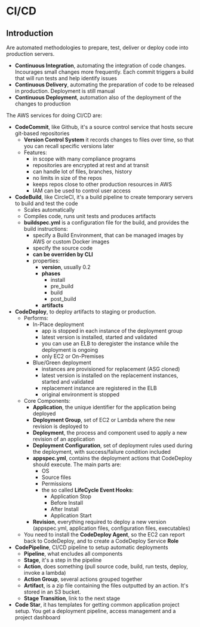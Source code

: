 # CI/CD #

## Introduction ##

Are automated methodologies to prepare, test, deliver or deploy code into production servers.

* **Continuous Integration**, automating the integration of code changes. Incourages small changes more frequently. Each commit triggers a build that will run tests and help identify issues
* **Continuous Delivery**, automating the preparation of code to be released in production. Deployment is still manual
* **Continuous Deployment**, automation also of the deployment of the changes to production

The AWS services for doing CI/CD are:

* **CodeCommit**, like Github, it's a source control service that hosts secure git-based repositories
  * **Version Control System** it records changes to files over time, so that you can recall specific versions later
  * Features:
    * in scope with many compliance programs
    * repositories are encrypted at rest and at transit
    * can handle lot of files, branches, history
    * no limits in size of the repos
    * keeps repos close to other production resources in AWS
    * IAM can be used to control user access
* **CodeBuild**, like CircleCI, it's a build pipeline to create temporary servers to build and test the code
  * Scales automatically
  * Compiles code, runs unit tests and produces artifacts
  * **buildspec.yml** is a configuration file for the build, and provides the build instructions:
    * specify a Build Environment, that can be managed images by AWS or custom Docker images
    * specify the source code
    * **can be overriden by CLI**
    * properties:
      * **version**, usually 0.2
      * **phases**
        * install
        * pre_build
        * build
        * post_build
      * **artifacts**
* **CodeDeploy**, to deploy artifacts to staging or production.
  * Performs:
    * In-Place deployment
      * app is stopped in each instance of the deployment group
      * latest version is installed, started and validated
      * you can use an ELB to deregister the instance while the deployment is ongoing
      * only EC2 or On-Premises
    * Blue/Green deployment
      * instances are provisioned for replacement (ASG cloned)
      * latest version is installed on the replacement instances, started and validated
      * replacement instance are registered in the ELB
      * original environment is stopped
  * Core Components:
    * **Application**, the unique identifier for the application being deployed
    * **Deployment Group**, set of EC2 or Lambda where the new revision is deployed to
    * **Deployment**, the process and component used to apply a new revision of an application
    * **Deployment Configuration**, set of deployment rules used during the deployment, with success/failure condition included
    * **appspec.yml**, contains the deployment actions that CodeDeploy should execute. The main parts are:
      * OS
      * Source files
      * Permissions
      * the so called **LifeCycle Event Hooks**:
        * Application Stop
        * Before Install
        * After Install
        * Application Start
    * **Revision**, everything required to deploy a new version (appspec.yml, application files, configuration files, executables)
  * You need to install the **CodeDeploy Agent**, so the EC2 can report back to CodeDeploy, and to create a CodeDeploy Service **Role**
* **CodePipeline**, CI/CD pipeline to setup automatic deployments
  * **Pipeline**, what encludes all components
  * **Stage**, it's a step in the pipeline
  * **Action**, does something (pull source code, build, run tests, deploy, invoke a lambda)
  * **Action Group**, several actions grouped together
  * **Artifact**, is a zip file containing the files outputted by an action. It's stored in an S3 bucket.
  * **Stage Transition**, link to the next stage
* **Code Star**, it has templates for getting common application project setup. You get a deployment pipeline, access management and a project dashboard
